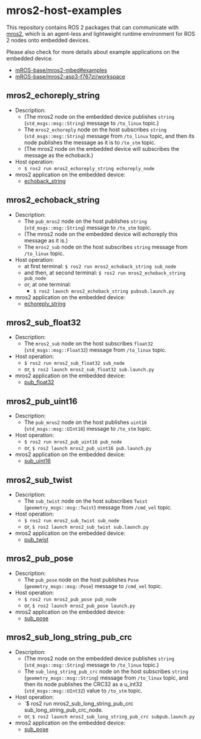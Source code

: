 # mros2-host-examples

This repository contains ROS 2 packages that can communicate with [mros2](https://github.com/mROS-base/mros2), which is an agent-less and lightweight runtime environment for ROS 2 nodes onto embedded devices.

Please also check for more details about example applications on the embedded device.

- [mROS-base/mros2-mbed#examples](https://github.com/mROS-base/mros2-mbed#examples)
- [mROS-base/mros2-asp3-f767zi/workspace](https://github.com/mROS-base/mros2-asp3-f767zi/tree/main/workspace)

## mros2_echoreply_string

- Description:
  - (The mros2 node on the embedded device publishes `string` (`std_msgs::msg::String`) message to `/to_linux` topic.)
  - The `mros2_echoreply` node on the host subscribes `string` (`std_msgs::msg::String`) message from `/to_linux` topic, and then its node publishes the message as it is to `/to_stm` topic.
  - (The mros2 node on the embedded device will subscribes the message as the echoback.)
- Host operation:
  - `$ ros2 run mros2_echoreply_string echoreply_node`
- mros2 application on the embedded device:
  - [echoback_string](https://github.com/mROS-base/mros2-mbed/tree/main/workspace/echoback_string)

## mros2_echoback_string

- Description:
  - The `pub_mros2` node on the host publishes `string` (`std_msgs::msg::String`) message to `/to_stm` topic.
  - (The mros2 node on the embedded device will echoreply this message as it is.)
  - The `mros2_sub` node on the host subscribes `string` message from `/to_linux` topic.
- Host operation:
  - at first terminal: `$ ros2 run mros2_echoback_string sub_node`
  - and then, at second terminal: `$ ros2 run mros2_echoback_string pub_node`
  - or, at one terminal:
    - `$ ros2 launch mros2_echoback_string pubsub.launch.py`
- mros2 application on the embedded device:
  - [echoreply_string](https://github.com/mROS-base/mros2-mbed/tree/main/workspace/echoreply_string)

## mros2_sub_float32

- Description:
  - The `mros2_sub` node on the host subscribes `float32` (`std_msgs::msg::Float32`) message from `/to_linux` topic.
- Host operation:
  - `$ ros2 run mros2_sub_float32 sub_node`
  - or, `$ ros2 launch mros2_sub_float32 sub.launch.py`
- mros2 application on the embedded device:
  - [pub_float32](https://github.com/mROS-base/mros2-mbed/tree/main/workspace/pub_float32)

## mros2_pub_uint16

- Description:
  - The `pub_mros2` node on the host publishes `uint16` (`std_msgs::msg::UInt16`) message to `/to_stm` topic.
- Host operation:
  - `$ ros2 run mros2_pub_uint16 pub_node`
  - or, `$ ros2 launch mros2_pub_uint16 pub.launch.py`
- mros2 application on the embedded device:
  - [sub_uint16](https://github.com/mROS-base/mros2-mbed/tree/main/workspace/sub_uint16)

## mros2_sub_twist

- Description:
  - The `sub_twist` node on the host subscribes `Twist` (`geometry_msgs::msg::Twist`) message from `/cmd_vel` topic.
- Host operation:
  - `$ ros2 run mros2_sub_twist sub_node`
  - or, `$ ros2 launch mros2_sub_twist sub.launch.py`
- mros2 application on the embedded device:
  - [pub_twist](https://github.com/mROS-base/mros2-mbed/tree/main/workspace/pub_twist)

## mros2_pub_pose

- Description:
  - The `pub_pose` node on the host publishes `Pose` (`geometry_msgs::msg::Pose`) message to `/cmd_vel` topic.
- Host operation:
  - `$ ros2 run mros2_pub_pose pub_node`
  - or, `$ ros2 launch mros2_pub_pose launch.py`
- mros2 application on the embedded device:
  - [sub_pose](https://github.com/mROS-base/mros2-mbed/tree/main/workspace/sub_pose)

## mros2_sub_long_string_pub_crc

- Description:
  - (The mros2 node on the embedded device publishes `string` (`std_msgs::msg::String`) message to `/to_linux` topic.)
  - The `sub_long_string_pub_crc` node on the host subscribes `string` (`geometry_msgs::msg::String`) message from `/to_linux` topic, and then its node publishes the CRC32 as a u_int32 (`std_msgs::msg::UInt32`) value to `/to_stm` topic.
- Host operation:
  - `$ ros2 run  mros2_sub_long_string_pub_crc sub_long_string_pub_crc_node.
  - or, `$ ros2 launch mros2_sub_long_string_pub_crc subpub.launch.py`
- mros2 application on the embedded device:
  - [sub_pose](https://github.com/mROS-base/mros2-mbed/tree/main/workspace/pub_long_string_sub_crc)

